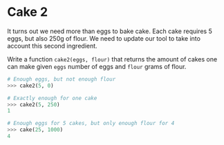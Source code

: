 # Cake 2

It turns out we need more than eggs to bake cake.
Each cake requires 5 eggs, but also 250g of flour.
We need to update our tool to take into account this second ingredient.

Write a function `cake2(eggs, flour)` that returns the amount of cakes one can make given `eggs` number of eggs and `flour` grams of flour.

```python
# Enough eggs, but not enough flour
>>> cake2(5, 0)

# Exactly enough for one cake
>>> cake2(5, 250)
1

# Enough eggs for 5 cakes, but only enough flour for 4
>>> cake(25, 1000)
4
```
